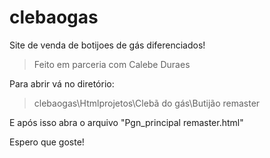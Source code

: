 # clebaogas
Site de venda de botijoes de gás diferenciados!
>Feito em parceria com Calebe Duraes

Para abrir vá no diretório:
>clebaogas\Htmlprojetos\Clebã do gás\Butijão remaster

E após isso abra o arquivo "Pgn_principal remaster.html"

Espero que goste!
